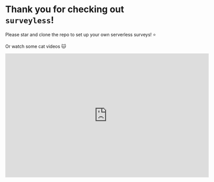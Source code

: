 # Thank you for checking out `surveyless`!

Please star and clone the repo to set up your own serverless surveys! :star:

Or watch some cat videos :cat:

<iframe
  id="player"
  type="text/html"
  width="640"
  height="390"
  src="http://www.youtube.com/embed/SB-qEYVdvXA"
  frameborder="0">
</iframe>
